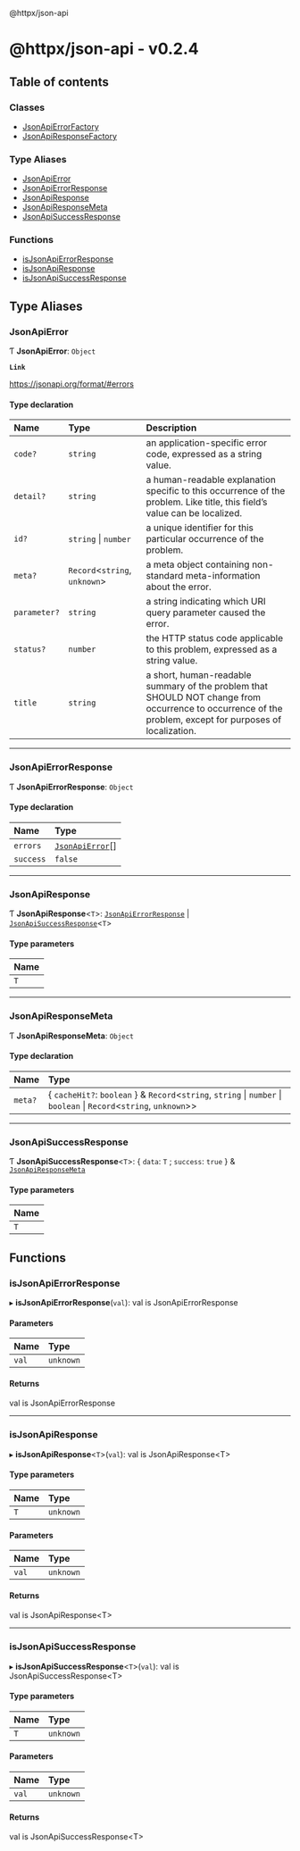 @httpx/json-api

# @httpx/json-api - v0.2.4

## Table of contents

### Classes

- [JsonApiErrorFactory](classes/JsonApiErrorFactory.md)
- [JsonApiResponseFactory](classes/JsonApiResponseFactory.md)

### Type Aliases

- [JsonApiError](README.md#jsonapierror)
- [JsonApiErrorResponse](README.md#jsonapierrorresponse)
- [JsonApiResponse](README.md#jsonapiresponse)
- [JsonApiResponseMeta](README.md#jsonapiresponsemeta)
- [JsonApiSuccessResponse](README.md#jsonapisuccessresponse)

### Functions

- [isJsonApiErrorResponse](README.md#isjsonapierrorresponse)
- [isJsonApiResponse](README.md#isjsonapiresponse)
- [isJsonApiSuccessResponse](README.md#isjsonapisuccessresponse)

## Type Aliases

### JsonApiError

Ƭ **JsonApiError**: `Object`

**`Link`**

https://jsonapi.org/format/#errors

#### Type declaration

| Name         | Type                           | Description                                                                                                                                              |
| :----------- | :----------------------------- | :------------------------------------------------------------------------------------------------------------------------------------------------------- |
| `code?`      | `string`                       | an application-specific error code, expressed as a string value.                                                                                         |
| `detail?`    | `string`                       | a human-readable explanation specific to this occurrence of the problem. Like title, this field’s value can be localized.                                |
| `id?`        | `string` \| `number`           | a unique identifier for this particular occurrence of the problem.                                                                                       |
| `meta?`      | `Record`<`string`, `unknown`\> | a meta object containing non-standard meta-information about the error.                                                                                  |
| `parameter?` | `string`                       | a string indicating which URI query parameter caused the error.                                                                                          |
| `status?`    | `number`                       | the HTTP status code applicable to this problem, expressed as a string value.                                                                            |
| `title`      | `string`                       | a short, human-readable summary of the problem that SHOULD NOT change from occurrence to occurrence of the problem, except for purposes of localization. |

---

### JsonApiErrorResponse

Ƭ **JsonApiErrorResponse**: `Object`

#### Type declaration

| Name      | Type                                       |
| :-------- | :----------------------------------------- |
| `errors`  | [`JsonApiError`](README.md#jsonapierror)[] |
| `success` | `false`                                    |

---

### JsonApiResponse

Ƭ **JsonApiResponse**<`T`\>: [`JsonApiErrorResponse`](README.md#jsonapierrorresponse) \| [`JsonApiSuccessResponse`](README.md#jsonapisuccessresponse)<`T`\>

#### Type parameters

| Name |
| :--- |
| `T`  |

---

### JsonApiResponseMeta

Ƭ **JsonApiResponseMeta**: `Object`

#### Type declaration

| Name    | Type                                                                                                                  |
| :------ | :-------------------------------------------------------------------------------------------------------------------- |
| `meta?` | { `cacheHit?`: `boolean` } & `Record`<`string`, `string` \| `number` \| `boolean` \| `Record`<`string`, `unknown`\>\> |

---

### JsonApiSuccessResponse

Ƭ **JsonApiSuccessResponse**<`T`\>: { `data`: `T` ; `success`: `true` } & [`JsonApiResponseMeta`](README.md#jsonapiresponsemeta)

#### Type parameters

| Name |
| :--- |
| `T`  |

## Functions

### isJsonApiErrorResponse

▸ **isJsonApiErrorResponse**(`val`): val is JsonApiErrorResponse

#### Parameters

| Name  | Type      |
| :---- | :-------- |
| `val` | `unknown` |

#### Returns

val is JsonApiErrorResponse

---

### isJsonApiResponse

▸ **isJsonApiResponse**<`T`\>(`val`): val is JsonApiResponse<T\>

#### Type parameters

| Name | Type      |
| :--- | :-------- |
| `T`  | `unknown` |

#### Parameters

| Name  | Type      |
| :---- | :-------- |
| `val` | `unknown` |

#### Returns

val is JsonApiResponse<T\>

---

### isJsonApiSuccessResponse

▸ **isJsonApiSuccessResponse**<`T`\>(`val`): val is JsonApiSuccessResponse<T\>

#### Type parameters

| Name | Type      |
| :--- | :-------- |
| `T`  | `unknown` |

#### Parameters

| Name  | Type      |
| :---- | :-------- |
| `val` | `unknown` |

#### Returns

val is JsonApiSuccessResponse<T\>
